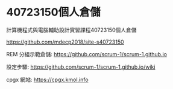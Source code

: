 # 40723150個人倉儲
計算機程式與電腦輔助設計實習課程40723150個人倉儲

https://github.com/mdecp2018/site-s40723150

REM 分組示範倉儲: https://github.com/scrum-1/scrum-1.github.io

設定步驟: https://github.com/scrum-1/scrum-1.github.io/wiki

cpgx 網站: https://cpgx.kmol.info
